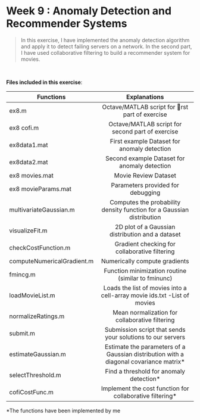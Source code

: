 # Week 9 : Anomaly Detection and Recommender Systems

>In this exercise, I have implemented the anomaly detection algorithm and apply it to detect failing servers on a network. In the second part, I have used collaborative filtering to build a recommender system for movies.

<br/>

**Files included in this exercise**:

| Functions        | Explanations           |
| ---------------- |:----------------------:|
|ex8.m | Octave/MATLAB script for rst part of exercise
|ex8 cofi.m | Octave/MATLAB script for second part of exercise
|ex8data1.mat | First example Dataset for anomaly detection
|ex8data2.mat | Second example Dataset for anomaly detection
|ex8 movies.mat | Movie Review Dataset
|ex8 movieParams.mat | Parameters provided for debugging
|multivariateGaussian.m | Computes the probability density function for a Gaussian distribution
|visualizeFit.m | 2D plot of a Gaussian distribution and a dataset
|checkCostFunction.m | Gradient checking for collaborative filtering
|computeNumericalGradient.m | Numerically compute gradients
|fmincg.m | Function minimization routine (similar to fminunc)
|loadMovieList.m | Loads the list of movies into a cell-array movie ids.txt -List of movies
|normalizeRatings.m | Mean normalization for collaborative filtering
|submit.m | Submission script that sends your solutions to our servers
|estimateGaussian.m | Estimate the parameters of a Gaussian distribution with a diagonal covariance matrix*
|selectThreshold.m | Find a threshold for anomaly detection*
|cofiCostFunc.m | Implement the cost function for collaborative filtering*
*The functions have been implemented by me

<br>